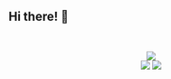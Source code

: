 
<!--
**tgoody/tgoody** is a ✨ _special_ ✨ repository because its `README.md` (this file) appears on your GitHub profile.

Here are some ideas to get you started:

- 🔭 I’m currently working on ...
- 🌱 I’m currently learning ...
- 👯 I’m looking to collaborate on ...
- 🤔 I’m looking for help with ...
- 💬 Ask me about ...
- 📫 How to reach me: ...
- 😄 Pronouns: ...
- ⚡ Fun fact: ...
-->

## Hi there! 👋

<br/>
<p align="center">
  <img src="https://streak-stats.demolab.com/?user=tgoody&theme=highcontrast&hide_border=true&mode=weekly&background=15%2CEB6102%2C6846EB" />  
  <br/>
  <img src="https://github-readme-stats-lju7iw8ol-tgoody.vercel.app/api?username=tgoody&count_private=true&show_icons=true&theme=radical&hide_rank=true&hide=issues,contribs&line_height=30&hide_border=true" />  
  <img src="https://github-readme-stats-lju7iw8ol-tgoody.vercel.app/api/top-langs/?username=tgoody&layout=compact&hide=html,css,processing&theme=radical&langs_count=6&card_width=250&hide_border=true" />
</p>
